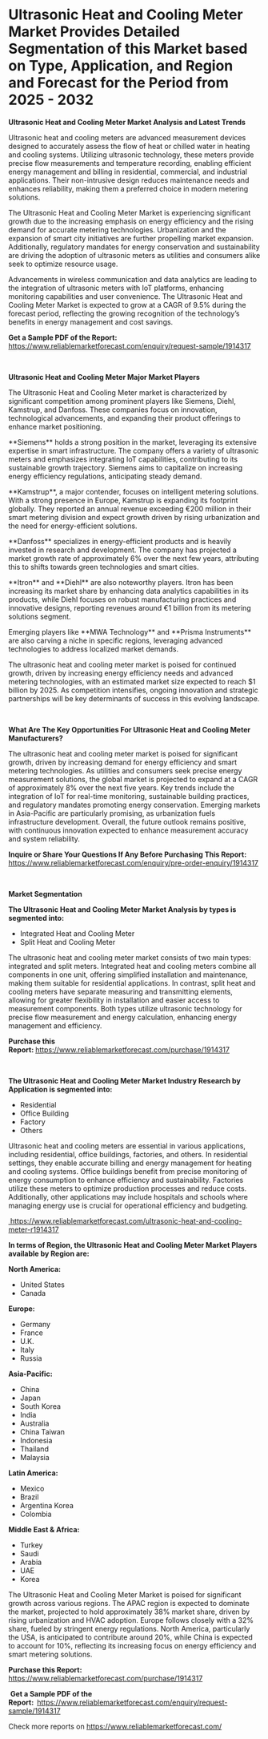 <p><h1>Ultrasonic Heat and Cooling Meter Market Provides Detailed Segmentation of this Market based on Type, Application, and Region and Forecast for the Period from 2025 - 2032</h1></p><p><strong>Ultrasonic Heat and Cooling Meter Market Analysis and Latest Trends</strong></p>
<p><p>Ultrasonic heat and cooling meters are advanced measurement devices designed to accurately assess the flow of heat or chilled water in heating and cooling systems. Utilizing ultrasonic technology, these meters provide precise flow measurements and temperature recording, enabling efficient energy management and billing in residential, commercial, and industrial applications. Their non-intrusive design reduces maintenance needs and enhances reliability, making them a preferred choice in modern metering solutions.</p><p>The Ultrasonic Heat and Cooling Meter Market is experiencing significant growth due to the increasing emphasis on energy efficiency and the rising demand for accurate metering technologies. Urbanization and the expansion of smart city initiatives are further propelling market expansion. Additionally, regulatory mandates for energy conservation and sustainability are driving the adoption of ultrasonic meters as utilities and consumers alike seek to optimize resource usage.</p><p>Advancements in wireless communication and data analytics are leading to the integration of ultrasonic meters with IoT platforms, enhancing monitoring capabilities and user convenience. The Ultrasonic Heat and Cooling Meter Market is expected to grow at a CAGR of 9.5% during the forecast period, reflecting the growing recognition of the technology’s benefits in energy management and cost savings.</p></p>
<p><strong>Get a Sample PDF of the Report:&nbsp;</strong> <a href="https://www.reliablemarketforecast.com/enquiry/request-sample/1914317?utm_campaign=2580&utm_medium=2&utm_source=Github&utm_content=ia&utm_term=01032025&utm_id=ultrasonic-heat-and-cooling-meter">https://www.reliablemarketforecast.com/enquiry/request-sample/1914317</a></p>
<p>&nbsp;</p>
<p><strong>Ultrasonic Heat and Cooling Meter Major Market Players</strong></p>
<p><p>The Ultrasonic Heat and Cooling Meter market is characterized by significant competition among prominent players like Siemens, Diehl, Kamstrup, and Danfoss. These companies focus on innovation, technological advancements, and expanding their product offerings to enhance market positioning.</p><p>**Siemens** holds a strong position in the market, leveraging its extensive expertise in smart infrastructure. The company offers a variety of ultrasonic meters and emphasizes integrating IoT capabilities, contributing to its sustainable growth trajectory. Siemens aims to capitalize on increasing energy efficiency regulations, anticipating steady demand.</p><p>**Kamstrup**, a major contender, focuses on intelligent metering solutions. With a strong presence in Europe, Kamstrup is expanding its footprint globally. They reported an annual revenue exceeding €200 million in their smart metering division and expect growth driven by rising urbanization and the need for energy-efficient solutions.</p><p>**Danfoss** specializes in energy-efficient products and is heavily invested in research and development. The company has projected a market growth rate of approximately 6% over the next few years, attributing this to shifts towards green technologies and smart cities.</p><p>**Itron** and **Diehl** are also noteworthy players. Itron has been increasing its market share by enhancing data analytics capabilities in its products, while Diehl focuses on robust manufacturing practices and innovative designs, reporting revenues around €1 billion from its metering solutions segment. </p><p>Emerging players like **MWA Technology** and **Prisma Instruments** are also carving a niche in specific regions, leveraging advanced technologies to address localized market demands. </p><p>The ultrasonic heat and cooling meter market is poised for continued growth, driven by increasing energy efficiency needs and advanced metering technologies, with an estimated market size expected to reach $1 billion by 2025. As competition intensifies, ongoing innovation and strategic partnerships will be key determinants of success in this evolving landscape.</p></p>
<p>&nbsp;</p>
<p><strong>What Are The Key Opportunities For Ultrasonic Heat and Cooling Meter Manufacturers?</strong></p>
<p><p>The ultrasonic heat and cooling meter market is poised for significant growth, driven by increasing demand for energy efficiency and smart metering technologies. As utilities and consumers seek precise energy measurement solutions, the global market is projected to expand at a CAGR of approximately 8% over the next five years. Key trends include the integration of IoT for real-time monitoring, sustainable building practices, and regulatory mandates promoting energy conservation. Emerging markets in Asia-Pacific are particularly promising, as urbanization fuels infrastructure development. Overall, the future outlook remains positive, with continuous innovation expected to enhance measurement accuracy and system reliability.</p></p>
<p><strong>Inquire or Share Your Questions If Any Before Purchasing This Report:</strong> <a href="https://www.reliablemarketforecast.com/enquiry/pre-order-enquiry/1914317?utm_campaign=2580&utm_medium=2&utm_source=Github&utm_content=ia&utm_term=01032025&utm_id=ultrasonic-heat-and-cooling-meter">https://www.reliablemarketforecast.com/enquiry/pre-order-enquiry/1914317</a></p>
<p>&nbsp;</p>
<p><strong>Market Segmentation</strong></p>
<p><strong>The Ultrasonic Heat and Cooling Meter Market Analysis by types is segmented into:</strong></p>
<p><ul><li>Integrated Heat and Cooling Meter</li><li>Split Heat and Cooling Meter</li></ul></p>
<p><p>The ultrasonic heat and cooling meter market consists of two main types: integrated and split meters. Integrated heat and cooling meters combine all components in one unit, offering simplified installation and maintenance, making them suitable for residential applications. In contrast, split heat and cooling meters have separate measuring and transmitting elements, allowing for greater flexibility in installation and easier access to measurement components. Both types utilize ultrasonic technology for precise flow measurement and energy calculation, enhancing energy management and efficiency.</p></p>
<p><strong>Purchase this Report:&nbsp;</strong><a href="https://www.reliablemarketforecast.com/purchase/1914317?utm_campaign=2580&utm_medium=2&utm_source=Github&utm_content=ia&utm_term=01032025&utm_id=ultrasonic-heat-and-cooling-meter">https://www.reliablemarketforecast.com/purchase/1914317</a></p>
<p>&nbsp;</p>
<p><strong>The Ultrasonic Heat and Cooling Meter Market Industry Research by Application is segmented into:</strong></p>
<p><ul><li>Residential</li><li>Office Building</li><li>Factory</li><li>Others</li></ul></p>
<p><p>Ultrasonic heat and cooling meters are essential in various applications, including residential, office buildings, factories, and others. In residential settings, they enable accurate billing and energy management for heating and cooling systems. Office buildings benefit from precise monitoring of energy consumption to enhance efficiency and sustainability. Factories utilize these meters to optimize production processes and reduce costs. Additionally, other applications may include hospitals and schools where managing energy use is crucial for operational efficiency and budgeting.</p></p>
<p><a href="https://www.reliablemarketforecast.com/ultrasonic-heat-and-cooling-meter-r1914317?utm_campaign=2580&utm_medium=2&utm_source=Github&utm_content=ia&utm_term=01032025&utm_id=ultrasonic-heat-and-cooling-meter">&nbsp;https://www.reliablemarketforecast.com/ultrasonic-heat-and-cooling-meter-r1914317</a></p>
<p><strong>In terms of Region, the Ultrasonic Heat and Cooling Meter Market Players available by Region are:</strong></p>
<p>
    <p> <strong> North America: </strong>
        <ul>
            <li>United States</li>
            <li>Canada</li>
        </ul>
        </p> 
    <p> <strong> Europe: </strong>
        <ul>
            <li>Germany</li>
            <li>France</li>
            <li>U.K.</li>
            <li>Italy</li>
            <li>Russia</li>
        </ul>
        </p> 
    <p> <strong> Asia-Pacific: </strong>
        <ul>
            <li>China</li>
            <li>Japan</li>
            <li>South Korea</li>
            <li>India</li>
            <li>Australia</li>
            <li>China Taiwan</li>
            <li>Indonesia</li>
            <li>Thailand</li>
            <li>Malaysia</li>
        </ul>
        </p> 
    <p> <strong> Latin America: </strong>
        <ul>
            <li>Mexico</li>
            <li>Brazil</li>
            <li>Argentina Korea</li>
            <li>Colombia</li>
        </ul>
        </p> 
    <p> <strong> Middle East & Africa: </strong>
        <ul>
            <li>Turkey</li>
            <li>Saudi</li>
            <li>Arabia</li>
            <li>UAE</li>
            <li>Korea</li>
        </ul>
    </p>
    </p>
<p><p>The Ultrasonic Heat and Cooling Meter Market is poised for significant growth across various regions. The APAC region is expected to dominate the market, projected to hold approximately 38% market share, driven by rising urbanization and HVAC adoption. Europe follows closely with a 32% share, fueled by stringent energy regulations. North America, particularly the USA, is anticipated to contribute around 20%, while China is expected to account for 10%, reflecting its increasing focus on energy efficiency and smart metering solutions.</p></p>
<p><strong>Purchase this Report: </strong><a href="https://www.reliablemarketforecast.com/purchase/1914317?utm_campaign=2580&utm_medium=2&utm_source=Github&utm_content=ia&utm_term=01032025&utm_id=ultrasonic-heat-and-cooling-meter">https://www.reliablemarketforecast.com/purchase/1914317</a></p>
<p>&nbsp;<strong>Get a Sample PDF of the Report:&nbsp;&nbsp;</strong><a href="https://www.reliablemarketforecast.com/enquiry/request-sample/1914317?utm_campaign=2580&utm_medium=2&utm_source=Github&utm_content=ia&utm_term=01032025&utm_id=ultrasonic-heat-and-cooling-meter">https://www.reliablemarketforecast.com/enquiry/request-sample/1914317</a></p>
<p><strong></strong></p>
<p>Check more reports on <a href="https://www.reliablemarketforecast.com/?utm_campaign=2580&utm_medium=2&utm_source=Github&utm_content=ia&utm_term=01032025&utm_id=ultrasonic-heat-and-cooling-meter">https://www.reliablemarketforecast.com/</a></p>
